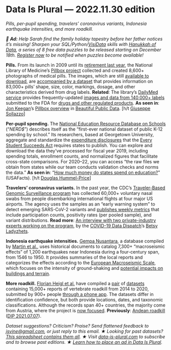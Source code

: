 Data Is Plural — 2022.11.30 edition
===================================

*Pills, per-pupil spending, travelers’ coronavirus variants, Indonesia earthquake intensities, and more roadkill.*


*📣 __Ad:__ Help Sarah find the family holiday tapestry before her father notices it’s missing! Sharpen your SQL/Python/[VisiData](https://visidata.org) skills with [Hanukkah of Data](https://hanukkah.bluebird.sh), a series of 8 free data puzzles to be released starting on December 18th. [Register now](https://hanukkah.bluebird.sh/register) to be notified when puzzles become available!*


__Pills.__ From its launch in 2009 until its [retirement last year](https://web.archive.org/web/20201021105954/https://www.nlm.nih.gov/pubs/techbull/ja20/ja20_pillbox_discontinue.html), the National Library of Medicine’s [Pillbox project](https://web.archive.org/web/20201021105954/https://pillbox.nlm.nih.gov/index.html) collected and created 8,600+ photographs of medical pills. The images, which are still [available to download](https://www.nlm.nih.gov/databases/download/pill_image.html), are [accompanied by a dataset](https://datadiscovery.nlm.nih.gov/Drugs-and-Chemicals/Pillbox-retired-January-28-2021-/crzr-uvwg) that provides information on 83,000+ pills’ shape, size, color, markings, dosage, and other characteristics derived from drug labels. __Related__: The library’s [DailyMed service](https://dailymed.nlm.nih.gov/dailymed/) provides frequently-updated [images and data from 140,000+ labels](https://dailymed.nlm.nih.gov/dailymed/spl-resources.cfm) submitted to the FDA for [drugs and other regulated products](https://dailymed.nlm.nih.gov/dailymed/about-dailymed.cfm). __As seen in__: [Jon Keegan](https://mastodon.social/@jonkeegan)’s [Pillbox overview](https://www.beautifulpublicdata.com/the-pillbox-database/) in [Beautiful Public Data](https://www.beautifulpublicdata.com/). [h/t [Giuseppe Sollazzo](https://buttondown.email/puntofisso/archive/492-quantum-of-sollazzo/)]


__Per-pupil spending.__ The [National Education Resource Database on Schools](https://edunomicslab.org/nerds/) (“*NERD$*”) describes itself as the “first-ever national dataset of public K-12 spending by school.” Its researchers, based at Georgetown University, aggregate and standardize the [expenditure disclosures](https://edunomicslab.org/2018/03/28/interstate-financial-reporting/) that the [Every Student Succeeds Act](https://www.ed.gov/ESSA/) requires states to publish. You can explore and download the data they’ve processed for fiscal year 2019, including spending totals, enrollment counts, and normalized figures that facilitate cross-state comparisons. For 2020–22, you can access “the raw files we obtain from states while our team conducts validation checks and norms the data.” __As seen in__: “[How much money do states spend on education?](https://usafacts.org/articles/how-much-money-do-states-spend-on-education/)” (USAFacts). [h/t [Douglas Hummel-Price](https://twitter.com/DataDHP/status/1564333211261476864)]


__Travelers’ coronavirus variants.__ In the past year, the CDC’s [Traveler-Based Genomic Surveillance program](https://wwwnc.cdc.gov/travel/page/travel-genomic-surveillance) has collected 60,000+ voluntary nasal swabs from people disembarking international flights at four major US airports. The agency uses the samples as an “early warning system” to detect emerging SARS-CoV-2 variants and [publishes weekly metrics](https://covid.cdc.gov/covid-data-tracker/#traveler-genomic-surveillance) that include participation counts, positivity rates (per pooled sample), and variant distributions. __Read more__: [An interview with two private-industry experts working on the program](https://coviddatadispatch.com/2022/11/06/how-testing-international-travelers-helps-the-cdc-keep-tabs-on-new-variants/), by the [COVID-19 Data Dispatch](https://coviddatadispatch.com/)’s [Betsy Ladyzhets](https://betsyladyzhets.com/).


__Indonesia earthquake intensities.__ [Gempa Nusantara](https://github.com/7point1/GempaNusantara), a database compiled by [Martin et al.](https://doi.org/10.1785/0120220047), uses historical documents to catalog 7,300+ “macroseismic effects” of 1,200 earthquakes near Indonesia during a four-century span, from 1546 to 1950. It provides summaries of the local reports and categorizes the effects according to the [European Macroseismic Scale](https://www.gfz-potsdam.de/en/section/seismic-hazard-and-risk-dynamics/data-products-services/ems-98-european-macroseismic-scale/), which focuses on the intensity of ground-shaking and [potential impacts on buildings and terrain](https://en.wikipedia.org/wiki/European_macroseismic_scale).


__More roadkill.__ [Florian Heigl et al.](https://www.nature.com/articles/s41597-022-01599-6) have compiled a [pair](https://www.gbif.org/dataset/d0d5ef85-71b2-4da6-b6f6-c1c3d60987d3) of [datasets](https://zenodo.org/record/5878813) containing 15,000+ reports of vertebrate roadkill from 2014 to 2020, submitted by 900+ people [through a phone app](https://roadkill.at/en). The datasets differ in identification confidence, but both provide locations, dates, and taxonomic classifications. Although the records span 40+ countries, the majority come from Austria, where the project is [now focused](https://roadkill.at/en/about/faqsen). __Previously__: [Andean roadkill](https://datadryad.org/stash/dataset/doi:10.5061/dryad.xwdbrv1cp) ([DIP 2021.07.07](https://www.data-is-plural.com/archive/2021-07-07-edition/)).


*Dataset suggestions? Criticism? Praise? Send flattened feedback to jsvine@gmail.com, or just reply to this email. ★ Looking for past datasets? [This spreadsheet contains them all](https://docs.google.com/spreadsheets/d/1wZhPLMCHKJvwOkP4juclhjFgqIY8fQFMemwKL2c64vk/edit#gid=0). ★ Visit [data-is-plural.com](https://www.data-is-plural.com) to subscribe and to browse past editions. ★ [Learn how to place an ad in Data Is Plural](https://docs.google.com/document/d/e/2PACX-1vSP5xYrhqEvoGTi2aFzrsYQXadG8Gv0Y6YGWjib1e4qcXG45Sq5TSvngvh342DdcAEyEDIVd5V3RYcc/pub).*
